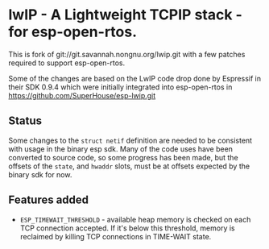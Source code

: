 # lwIP - A Lightweight TCPIP stack - for esp-open-rtos.

This is fork of git://git.savannah.nongnu.org/lwip.git with a few patches
required to support esp-open-rtos.

Some of the changes are based on the LwIP code drop done by Espressif in their
SDK 0.9.4 which were initially integrated into esp-open-rtos in
https://github.com/SuperHouse/esp-lwip.git

## Status

Some changes to the `struct netif` definition are needed to be consistent with
usage in the binary esp sdk. Many of the code uses have been converted to source
code, so some progress has been made, but the offsets of the `state`, and
`hwaddr` slots, must be at offsets expected by the binary sdk for now.


## Features added

 - `ESP_TIMEWAIT_THRESHOLD` - available heap memory is checked on each TCP
   connection accepted. If it's below this threshold, memory is
   reclaimed by killing TCP connections in TIME-WAIT state.

